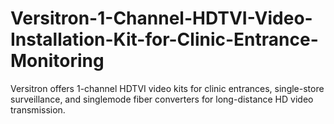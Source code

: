 # Versitron-1-Channel-HDTVI-Video-Installation-Kit-for-Clinic-Entrance-Monitoring
Versitron offers 1-channel HDTVI video kits for clinic entrances, single-store surveillance, and singlemode fiber converters for long-distance HD video transmission.

